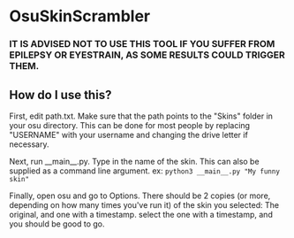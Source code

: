 # OsuSkinScrambler

### IT IS ADVISED NOT TO USE THIS TOOL IF YOU SUFFER FROM EPILEPSY OR EYESTRAIN, AS SOME RESULTS COULD TRIGGER THEM.

## How do I use this?

First, edit path.txt. Make sure that the path points to the "Skins" folder in your osu directory. This can be done for most people by replacing "USERNAME" with your username and changing the drive letter if necessary.

Next, run \_\_main\_\_.py. Type in the name of the skin. This can also be supplied as a command line argument. ex: `python3 __main__.py "My funny skin"`

Finally, open osu and go to Options. There should be 2 copies (or more, depending on how many times you've run it) of the skin you selected: The original, and one with a timestamp. select the one with a timestamp, and you should be good to go.
